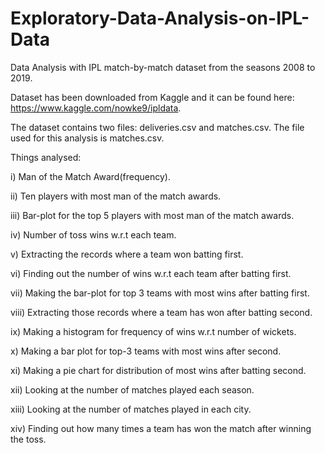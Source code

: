 # Exploratory-Data-Analysis-on-IPL- Data
Data Analysis with IPL match-by-match dataset from the seasons 2008 to 2019.

Dataset has been downloaded from Kaggle and it can be found here: https://www.kaggle.com/nowke9/ipldata.

The dataset contains two files: deliveries.csv and matches.csv. The file used for this analysis is matches.csv.

Things analysed:

i) Man of the Match Award(frequency).

ii) Ten players with most man of the match awards.

iii) Bar-plot for the top 5 players with most man of the match awards.

iv) Number of toss wins w.r.t each team.

v) Extracting the records where a team won batting first.

vi) Finding out the number of wins w.r.t each team after batting first.

vii) Making the bar-plot for top 3 teams with most wins after batting first.

viii) Extracting those records where a team has won after batting second.

ix) Making a histogram for frequency of wins w.r.t number of wickets.

x) Making a bar plot for top-3 teams with most wins after second.

xi) Making a pie chart for distribution of most wins after batting second.

xii) Looking at the number of matches played each season.

xiii) Looking at the number of matches played in each city.

xiv) Finding out how many times a team has won the match after winning the toss.
